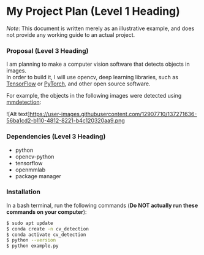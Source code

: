 # My Project Plan (Level 1 Heading)

*Note*: This document is written merely as an illustrative example, and does not provide any working guide to an actual project.

### Proposal (Level 3 Heading)

I am planning to make a computer vision software that detects objects in images.  
In order to build it, I will use opencv, deep learning libraries, such as [TensorFlow](https://www.tensorflow.org/) or [PyTorch](https://pytorch.org/), and other open source software.

For example, the objects in the following images were detected using [mmdetection](https://github.com/open-mmlab/mmdetection):

![Alt text]https://user-images.githubusercontent.com/12907710/137271636-56ba1cd2-b110-4812-8221-b4c120320aa9.png

### Dependencies (Level 3 Heading)

- python
- opencv-python
- tensorflow
- openmmlab
- package manager

### Installation

In a bash terminal, run the following commands (**Do NOT actually run these commands on your computer**):

```bash
$ sudo apt update
$ conda create -n cv_detection
$ conda activate cv_detection
$ python --version
$ python example.py
